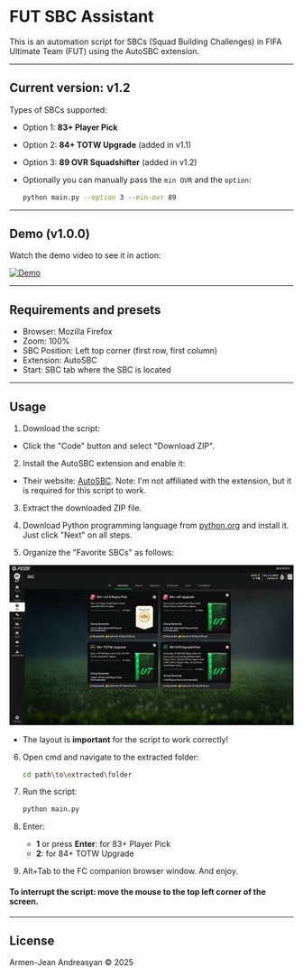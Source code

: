 # FUT SBC Assistant

This is an automation script for SBCs (Squad Building Challenges) in FIFA Ultimate Team (FUT) using the AutoSBC extension.

---
## Current version: v1.2

Types of SBCs supported:
- Option 1: **83+ Player Pick** 
- Option 2: **84+ TOTW Upgrade** (added in v1.1)
- Option 3: **89 OVR Squadshifter** (added in v1.2)


- Optionally you can manually pass the `min OVR` and the `option`: 
  ```bash
  python main.py --option 3 --min-ovr 89
  ```

---
## Demo (v1.0.0)

Watch the demo video to see it in action:


[![Demo](https://i.ibb.co/xtsp16Fh/image.png)](https://youtu.be/c5DOvhQUPJs?si=Jsvoz76Zg0e-Fb1X)

---
## Requirements and presets

- Browser: Mozilla Firefox
- Zoom: 100%
- SBC Position: Left top corner (first row, first column)
- Extension: AutoSBC
- Start: SBC tab where the SBC is located


--- 
## Usage
1. Download the script:
- Click the "Code" button and select "Download ZIP".

2. Install the AutoSBC extension and enable it:
- Their website: [AutoSBC](https://autosbc.com/). Note: I'm not affiliated with the extension, but it is required for this script to work.

3. Extract the downloaded ZIP file.

4. Download Python programming language from [python.org](https://www.python.org/downloads/) and install it. Just click "Next" on all steps.

5. Organize the "Favorite SBCs" as follows:

![sbc_layout.png](media/sbc_layout.png)
   - The layout is **important** for the script to work correctly!

6. Open cmd and navigate to the extracted folder:
   ```bash
   cd path\to\extracted\folder
   ```
6. Run the script:
   ```bash
   python main.py
   ```

7. Enter:
    - **1** or press **Enter**: for 83+ Player Pick
    - **2**: for 84+ TOTW Upgrade


8. Alt+Tab to the FC companion browser window. And enjoy.

#### To interrupt the script: **move the mouse to the top left corner of the screen.**


---
## License

Armen-Jean Andreasyan © 2025